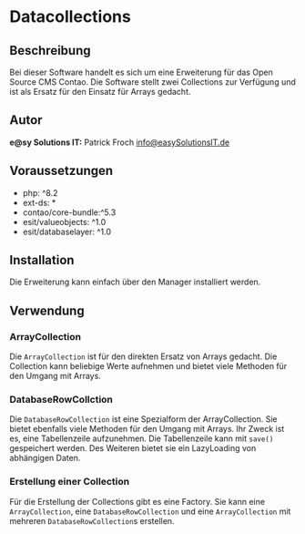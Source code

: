 # Datacollections


## Beschreibung

Bei dieser Software handelt es sich um eine Erweiterung für das Open Source CMS Contao. Die
Software stellt zwei Collections zur Verfügung und ist als Ersatz für den Einsatz für Arrays
gedacht.


## Autor

__e@sy Solutions IT:__ Patrick Froch <info@easySolutionsIT.de>


## Voraussetzungen

- php: ^8.2
- ext-ds: *
- contao/core-bundle:^5.3
- esit/valueobjects: ^1.0
- esit/databaselayer: ^1.0


## Installation

Die Erweiterung kann einfach über den Manager installiert werden.


## Verwendung

### ArrayCollection

Die `ArrayCollection` ist für den direkten Ersatz von Arrays gedacht. Die Collection kann
beliebige Werte aufnehmen und bietet viele Methoden für den Umgang mit Arrays.

### DatabaseRowCollction

Die `DatabaseRowCollection` ist eine Spezialform der ArrayCollection. Sie bietet ebenfalls
viele Methoden für den Umgang mit Arrays. Ihr Zweck ist es, eine Tabellenzeile aufzunehmen.
Die Tabellenzeile kann mit `save()` gespeichert werden. Des Weiteren bietet sie ein LazyLoading
von abhängigen Daten.

### Erstellung einer Collection

Für die Erstellung der Collections gibt es eine Factory. Sie kann eine `ArrayCollection`, eine
`DatabaseRowCollection` und eine `ArrayCollection` mit mehreren `DatabaseRowCollection`s erstellen.
